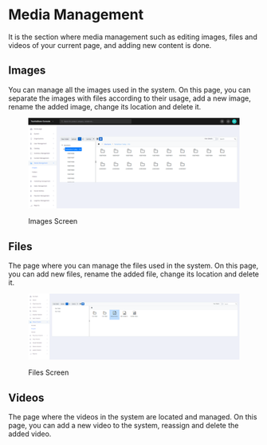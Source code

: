 # Media Management

It is the section where media management such as editing images, files and videos of your current page, and adding new content is done.

## Images

You can manage all the images used in the system. On this page, you can separate the images with files according to their usage, add a new image, rename the added image, change its location and delete it.

<figure><img src="../../.gitbook/assets/image (2) (1).png" alt=""><figcaption><p>Images Screen</p></figcaption></figure>

## Files

The page where you can manage the files used in the system. On this page, you can add new files, rename the added file, change its location and delete it.

<figure><img src="../../.gitbook/assets/folder.png" alt=""><figcaption><p>Files Screen</p></figcaption></figure>

## Videos

The page where the videos in the system are located and managed. On this page, you can add a new video to the system, reassign and delete the added video.
